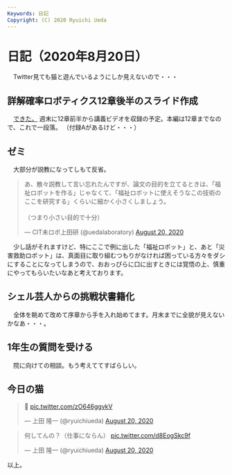 ```yaml
---
Keywords: 日記
Copyright: (C) 2020 Ryuichi Ueda
---
```


# 日記（2020年8月20日）

　Twitter見ても猫と遊んでいるようにしか見えないので・・・

## 詳解確率ロボティクス12章後半のスライド作成

　[できた。](https://ryuichiueda.github.io/LNPR_SLIDES/chap12_2.html)
週末に12章前半から講義ビデオを収録の予定。本編は12章までなので、これで一段落。
（付録Aがあるけど・・・）

## ゼミ

　大部分が説教になってしもて反省。

<blockquote class="twitter-tweet" data-partner="tweetdeck"><p lang="ja" dir="ltr">あ、散々説教して言い忘れたんですが、論文の目的を立てるときは、「福祉ロボットを作る」じゃなくて、「福祉ロボットに使えそうなこの技術のここを研究する」くらいに細かく小さくしましょう。<br><br>（つまり小さい目的で十分）</p>&mdash; CIT未ロボ上田研 (@uedalaboratory) <a href="https://twitter.com/uedalaboratory/status/1296345198088171525?ref_src=twsrc%5Etfw">August 20, 2020</a></blockquote>
<script async src="https://platform.twitter.com/widgets.js" charset="utf-8"></script>


　少し話がそれますけど、特にここで例に出した「福祉ロボット」と、あと「災害救助ロボット」は、真面目に取り組むつもりがなければ困っている方々をダシにすることになってしまうので、おおっぴらに口に出すときには覚悟の上、慎重にやってもらいたいなあと考えております。


## シェル芸人からの挑戦状書籍化

　全体を眺めて改めて序章から手を入れ始めてます。月末までに全貌が見えないかなあ・・・。

## 1年生の質問を受ける

　院に向けての相談。もう考えててすばらしい。

## 今日の猫

<blockquote class="twitter-tweet" data-partner="tweetdeck"><p lang="und" dir="ltr">💢 <a href="https://t.co/zO646ggvkV">pic.twitter.com/zO646ggvkV</a></p>&mdash; 上田 隆一 (@ryuichiueda) <a href="https://twitter.com/ryuichiueda/status/1296298157756710913?ref_src=twsrc%5Etfw">August 20, 2020</a></blockquote>
<script async src="https://platform.twitter.com/widgets.js" charset="utf-8"></script>

<blockquote class="twitter-tweet" data-partner="tweetdeck"><p lang="ja" dir="ltr">何してんの？（仕事にならん） <a href="https://t.co/d8EogSkc9f">pic.twitter.com/d8EogSkc9f</a></p>&mdash; 上田 隆一 (@ryuichiueda) <a href="https://twitter.com/ryuichiueda/status/1296310007886016512?ref_src=twsrc%5Etfw">August 20, 2020</a></blockquote>
<script async src="https://platform.twitter.com/widgets.js" charset="utf-8"></script>


以上。
